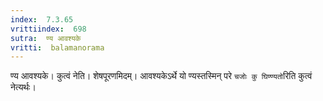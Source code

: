 ```yaml
---
index:  7.3.65
vrittiindex:  698
sutra:  ण्य आवश्यके
vritti:  balamanorama 
---
```


ण्य आवश्यके। कुत्वं नेति। शेषपूरणमिदम्। आवश्यकेऽर्थे यो ण्यस्तस्मिन् परे `चजोः कु घिण्ण्यतो`रिति कुत्वं नेत्यर्थः। 

